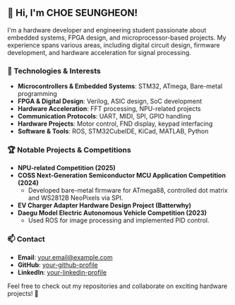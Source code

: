 ## 👋 Hi, I'm CHOE SEUNGHEON!

I'm a hardware developer and engineering student passionate about embedded systems, FPGA design, and microprocessor-based projects. My experience spans various areas, including digital circuit design, firmware development, and hardware acceleration for signal processing.

### 🔧 Technologies & Interests
- **Microcontrollers & Embedded Systems**: STM32, ATmega, Bare-metal programming
- **FPGA & Digital Design**: Verilog, ASIC design, SoC development
- **Hardware Acceleration**: FFT processing, NPU-related projects
- **Communication Protocols**: UART, MIDI, SPI, GPIO handling
- **Hardware Projects**: Motor control, FND display, keypad interfacing
- **Software & Tools**: ROS, STM32CubeIDE, KiCad, MATLAB, Python

### 🏆 Notable Projects & Competitions
- **NPU-related Competition (2025)**
- **COSS Next-Generation Semiconductor MCU Application Competition (2024)**
  - Developed bare-metal firmware for ATmega88, controlled dot matrix and WS2812B NeoPixels via SPI.
- **EV Charger Adapter Hardware Design Project (Batterwhy)**
- **Daegu Model Electric Autonomous Vehicle Competition (2023)**
  - Used ROS for image processing and implemented PID control.

### 📫 Contact
- **Email**: your.email@example.com
- **GitHub**: [your-github-profile](https://github.com/your-github-profile)
- **LinkedIn**: [your-linkedin-profile](https://linkedin.com/in/your-linkedin-profile)

Feel free to check out my repositories and collaborate on exciting hardware projects! 🚀

